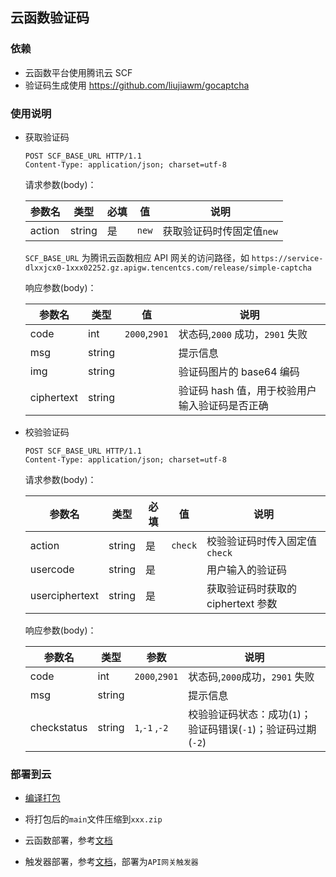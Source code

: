 ## 云函数验证码

### 依赖

- 云函数平台使用腾讯云 SCF
- 验证码生成使用 https://github.com/liujiawm/gocaptcha

### 使用说明

- 获取验证码

  ```
  POST SCF_BASE_URL HTTP/1.1
  Content-Type: application/json; charset=utf-8

  ```

  请求参数(body)：

  | 参数名 | 类型   | 必填 | 值    | 说明                      |
  | ------ | ------ | ---- | ----- | ------------------------- |
  | action | string | 是   | `new` | 获取验证码时传固定值`new` |

  `SCF_BASE_URL` 为腾讯云函数相应 API 网关的访问路径，如 `https://service-dlxxjcx0-1xxx02252.gz.apigw.tencentcs.com/release/simple-captcha`

  响应参数(body)：

  | 参数名     | 类型   | 值            | 说明                                           |
  | ---------- | ------ | ------------- | ---------------------------------------------- |
  | code       | int    | `2000`,`2901` | 状态码,`2000` 成功，`2901` 失败                |
  | msg        | string |               | 提示信息                                       |
  | img        | string |               | 验证码图片的 base64 编码                       |
  | ciphertext | string |               | 验证码 hash 值，用于校验用户输入验证码是否正确 |

* 校验验证码

  ```
  POST SCF_BASE_URL HTTP/1.1
  Content-Type: application/json; charset=utf-8

  ```

  请求参数(body)：

  | 参数名         | 类型   | 必填 | 值      | 说明                               |
  | -------------- | ------ | ---- | ------- | ---------------------------------- |
  | action         | string | 是   | `check` | 校验验证码时传入固定值`check`      |
  | usercode       | string | 是   |         | 用户输入的验证码                   |
  | userciphertext | string | 是   |         | 获取验证码时获取的 ciphertext 参数 |

  响应参数(body)：

  | 参数名      | 类型   | 参数           | 说明                                                          |
  | ----------- | ------ | -------------- | ------------------------------------------------------------- |
  | code        | int    | `2000`,`2901`  | 状态码,`2000`成功，`2901` 失败                                |
  | msg         | string |                | 提示信息                                                      |
  | checkstatus | string | `1`,`-1` ,`-2` | 校验验证码状态：成功(`1`)；验证码错误(`-1`)；验证码过期(`-2`) |

### 部署到云

- [编译打包](https://cloud.tencent.com/document/product/583/18032#.E7.BC.96.E8.AF.91.E6.89.93.E5.8C.85)

- 将打包后的`main`文件压缩到`xxx.zip`

- 云函数部署，参考[文档](https://cloud.tencent.com/document/product/583/19806)

- 触发器部署，参考[文档](https://cloud.tencent.com/document/product/583/30230)，部署为`API网关触发器`
